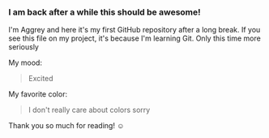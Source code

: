 ### I am back after a while this should be awesome!

I'm Aggrey and here it's my first GitHub repository after a long break.
If you see this file on my project, it's because I'm learning Git.
Only this time more seriously

My mood:

> Excited

My favorite color:

> I don't really care about colors sorry

Thank you so much for reading! ☺
